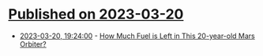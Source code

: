 # [Published on 2023-03-20](index.md)

* [2023-03-20, 19:24:00](https://soylentnews.org/article.pl?sid=23/03/19/1329204&from=rss) - [How Much Fuel is Left in This 20-year-old Mars Orbiter?](https://soylentnews.org/article.pl?sid=23/03/19/1329204&from=rss)
